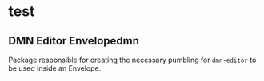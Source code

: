 # test

## DMN Editor Envelopedmn

Package responsible for creating the necessary pumbling for `dmn-editor` to be used inside an Envelope.
